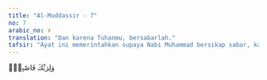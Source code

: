```yaml
---
title: "Al-Muddassir - 7"
no: 7
arabic_no: ٧
translation: "Dan karena Tuhanmu, bersabarlah."
tafsir: "Ayat ini memerintahkan supaya Nabi Muhammad bersikap sabar, karena dalam berbuat taat itu pasti banyak rintangan dan cobaan yang dihadapi. Apalagi dalam berjihad untuk menyampaikan risalah Islam. Sabar dalam ayat ini juga berarti tabah menderita karena disiksa atau disakiti karena apa yang disampaikan itu tidak disenangi orang. Bagi seorang dai, ayat ini berarti bahwa ia harus dapat menahan diri dan menekan perasaan ketika misinya tidak diterima orang, dan ketika kebenaran yang diserukannya tidak dipedulikan orang. Janganlah putus asa, sebab tidak ada perjuangan yang berhasil tanpa pengorbanan, sebagaimana perjuangan yang telah dialami para nabi dan rasul.\n\nAda beberapa bentuk sabar yang ditafsirkan dari ayat di atas, di antaranya: (1) sabar dalam melakukan perbuatan taat, sehingga tidak dihinggapi kebosanan, (2) sabar menjauhkan diri dari perbuatan maksiat dan menghadapi musuh, (3) sabar ketika menghadapi cobaan dan ketetapan (qadar) Allah, dan (4) sabar menghadapi kemewahan hidup di dunia. Dengan sikap sabar dan tabah itulah sesuatu perjuangan dijamin akan berhasil, seperti yang diperlihatkan oleh junjungan kita, Nabi Muhammad saw."
---
```

وَلِرَبِّكَ فَاصْبِرْۗ 